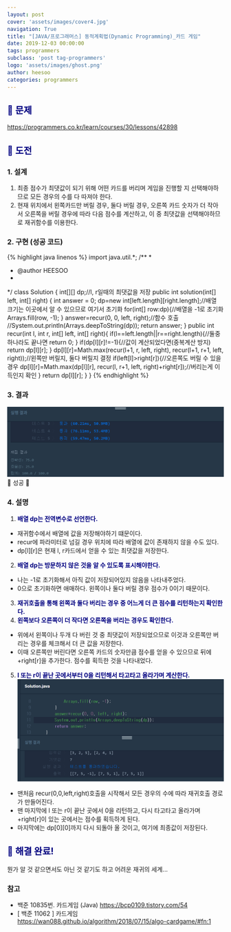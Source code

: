 ```yaml
---
layout: post
cover: 'assets/images/cover4.jpg'
navigation: True
title: "[JAVA/프로그래머스] 동적계획법(Dynamic Programming)_카드 게임"
date: 2019-12-03 00:00:00
tags: programmers
subclass: 'post tag-programmers'
logo: 'assets/images/ghost.png'
author: heesoo
categories: programmers
---
```

## <span style="color:navy">👀 문제</span>
<https://programmers.co.kr/learn/courses/30/lessons/42898>

## <span style="color:navy">👊 도전</span>

### 1. 설계
1. 최종 점수가 최댓값이 되기 위해 어떤 카드를 버리며 게임을 진행할 지 선택해야하므로 모든 경우의 수를 다 따져야 한다.
2. 현재 위치에서 왼쪽카드만 버릴 경우, 둘다 버릴 경우, 오른쪽 카드 숫자가 더 작아서 오른쪽을 버릴 경우에 따라 다음 점수를 계산하고, 이 중 최댓값을 선택해야하므로 재귀함수를 이용한다.


### 2. 구현 (성공 코드)
{% highlight java linenos %}
import java.util.*;
/**
 *
 * @author HEESOO
 *
 */
class Solution {
    int[][] dp;//l, r일때의 최댓값을 저장
    public int solution(int[] left, int[] right) {
        int answer = 0;
        dp=new int[left.length][right.length];//배열 크기는 이곳에서 알 수 있으므로 여기서 초기화
        for(int[] row:dp){//배열을 -1로 초기화
            Arrays.fill(row, -1);
        }
        answer=recur(0, 0, left, right);//함수 호출
        //System.out.println(Arrays.deepToString(dp));
        return answer;
    }
    public int recur(int l, int r, int[] left, int[] right){
        if(l==left.length||r==right.length){//둘중 하나라도 끝나면
            return 0;
        }
        if(dp[l][r]!=-1){//값이 계산되었다면(중복계산 방지)
            return dp[l][r];
        }
        dp[l][r]=Math.max(recur(l+1, r, left, right), recur(l+1, r+1, left, right));//왼쪽만 버릴지, 둘다 버릴지 결정
        if(left[l]>right[r]){//오른쪽도 버릴 수 있을 경우
            dp[l][r]=Math.max(dp[l][r], recur(l, r+1, left, right)+right[r]);//버리는게 이득인지 확인
        }
        return dp[l][r];
    }
}
{% endhighlight %}

### 3. 결과
![실행결과](./assets/images/191203_3.PNG)
🤟 성공 🤟

### 4. 설명
1. **<span style="color:navy">배열 dp는 전역변수로 선언한다.</span>**  
- 재귀함수에서 배열에 값을 저장해야하기 떄문이다.
- recur에 파라미터로 넘길 경우 위치에 따라 배열에 값이 존재하지 않을 수도 있다.
- dp[l][r]은 현재 l, r카드에서 얻을 수 있는 최댓값을 저장한다.
2. **<span style="color:navy">배열 dp는 방문하지 않은 것을 알 수 있도록 표시해야한다.</span>**  
- 나는 -1로 초기화해서 아직 값이 저장되어있지 않음을 나타내주었다.
- 0으로 초기화하면 애매하다. 왼쪽이나 둘다 버릴 경우 점수가 0이기 때문이다.
3. **<span style="color:navy">재귀호출을 통해 왼쪽과 둘다 버리는 경우 중 어느게 더 큰 점수를 리턴하는지 확인한다.</span>**
4. **<span style="color:navy">왼쪽보다 오른쪽이 더 작다면 오른쪽을 버리는 경우도 확인한다.</span>**
- 위에서 왼쪽이나 두개 다 버린 것 중 최댓값이 저장되었으므로 이것과 오른쪽만 버리는 경우를 체크해서 더 큰 값을 저장한다.
- 이때 오른쪽만 버린다면 오른쪽 카드의 숫자만큼 점수를 얻을 수 있으므로 뒤에 +right[r]을 추가한다. 점수를 획득한 것을 나타내었다.
5. **<span style="color:navy">l 또는 r이 끝난 곳에서부터 0을 리턴해서 타고타고 올라가며 계산한다.</span>**
![실행결과](./assets/images/191203_4.PNG)
- 맨처음 recur(0,0,left,right)호출을 시작해서 모든 경우의 수에 따라 재귀호출 경로가 만들어진다.
- 맨 마지막에 l 또는 r이 끝난 곳에서 0을 리턴하고, 다시 타고타고 올라가며 +right[r]이 있는 곳에서는 점수를 획득하게 된다.
- 마지막에는 dp[0][0]까지 다시 되돌아 올 것이고, 여기에 최종값이 저장된다.

## <span style="color:navy">👏 해결 완료!</span>
뭔가 알 것 같으면서도 아닌 것 같기도 하고 어려운 재귀의 세계...

### 참고
- 백준 10835번. 카드게임 (Java) <https://bcp0109.tistory.com/54>
- [ 백준 11062 ] 카드게임 <https://wan088.github.io/algorithm/2018/07/15/algo-cardgame/#fn:1>
